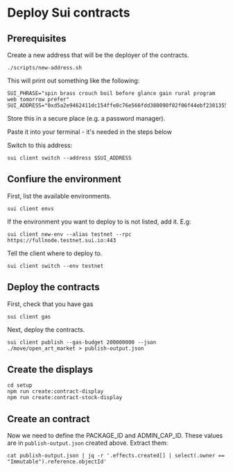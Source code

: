 # Deploy Sui contracts

## Prerequisites

Create a new address that will be the deployer of the contracts.

    ./scripts/new-address.sh

This will print out something like the following:

    SUI_PHRASE="spin brass crouch boil before glance gain rural program web tomorrow prefer"
    SUI_ADDRESS="0xd5a2e9462411dc154ffe8c76e566fdd380090f02f06f44ebf230135566bf13f7"

Store this in a secure place (e.g. a password manager).

Paste it into your terminal - it's needed in the steps below

Switch to this address:

    sui client switch --address $SUI_ADDRESS

## Confiure the environment

First, list the available environments.

    sui client envs

If the environment you want to deploy to is not listed, add it. E.g:

    sui client new-env --alias testnet --rpc https://fullnode.testnet.sui.io:443

Tell the client where to deploy to.

    sui client switch --env testnet

## Deploy the contracts

First, check that you have gas

    sui client gas

Next, deploy the contracts.

    sui client publish --gas-budget 200000000 --json ./move/open_art_market > publish-output.json

## Create the displays

    cd setup
    npm run create:contract-display
    npm run create:contract-stock-display

## Create an contract

Now we need to define the PACKAGE_ID and ADMIN_CAP_ID. These values are in `publish-output.json` created above.
Extract them:

    cat publish-output.json | jq -r '.effects.created[] | select(.owner == "Immutable").reference.objectId'